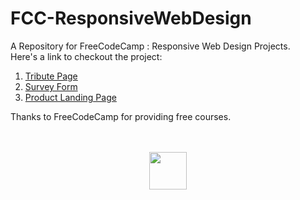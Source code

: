 # FCC-ResponsiveWebDesign
A Repository for FreeCodeCamp : Responsive Web Design Projects.  
Here's a link to checkout the project:  
1. [Tribute Page](https://kaenova.github.io/FCC-ResponsiveWebDesign/TributePage/) 
2. [Survey Form](https://kaenova.github.io/FCC-ResponsiveWebDesign/SurveyForm/)  
3. [Product Landing Page](https://kaenova.github.io/FCC-ResponsiveWebDesign/ProductLandingPage/)  

Thanks to FreeCodeCamp for providing free courses. 

<p align="center">
<br><br>
<img src="https://cdn.discordapp.com/attachments/829581469936386079/830470865190912081/K-Gif.gif" height="60px"/>
</p>
